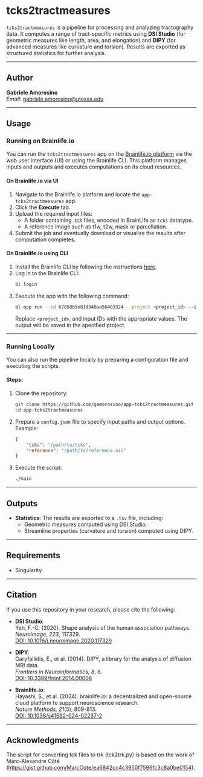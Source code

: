 
# tcks2tractmeasures

`tcks2tractmeasures` is a pipeline for processing and analyzing tractography data. It computes a range of tract-specific metrics using **DSI Studio** (for geometric measures like length, area, and elongation) and **DIPY** (for advanced measures like curvature and torsion). Results are exported as structured statistics for further analysis.

---

## Author

**Gabriele Amorosino**  
*Email*: gabriele.amorosino@utexas.edu  

---

## Usage

### Running on Brainlife.io

You can run the `tcks2tractmeasures` app on the [Brainlife.io platform](https://brainlife.io) via the web user interface (UI) or using the Brainlife CLI. This platform manages inputs and outputs and executes computations on its cloud resources.

#### On Brainlife.io via UI

1. Navigate to the Brainlife.io platform and locate the `app-tcks2tractmeasures` app.
2. Click the **Execute** tab.
3. Upload the required input files:
   - A folder containing _.tck_ files, encoded in BrainLife as `tcks` datatype.
   - A reference image such as t1w, t2w, mask or parcellation.
4. Submit the job and eventually download or visualize the results after computation completes.

#### On Brainlife.io using CLI

1. Install the Brainlife CLI by following the instructions [here](https://brainlife.io/docs/cli/install/).
2. Log in to the Brainlife CLI:
   ```bash
   bl login
   ```
3. Execute the app with the following command:
   ```bash
   bl app run --id 67858b5e81d348aa56483324 --project <project_id> --input tcks:<tcks_id> --input reference:<reference_id>
   ```
   Replace `<project_id>`, and input IDs with the appropriate values. The output will be saved in the specified project.

---

### Running Locally

You can also run the pipeline locally by preparing a configuration file and executing the scripts.

#### Steps:

1. Clone the repository:
   ```bash
   git clone https://github.com/gamorosino/app-tcks2tractmeasures.git
   cd app-tcks2tractmeasures
   ```

2. Prepare a `config.json` file to specify input paths and output options. Example:
   ```json
   {
       "tcks": "/path/to/tcks",
       "reference": "/path/to/reference.nii"
   }
   ```

3. Execute the script:
   ```bash
   ./main
   ```

---

## Outputs

- **Statistics**: The results are exported to a `.tsv` file, including:
  - Geometric measures computed using DSI Studio.
  - Streamline properties (curvature and torsion) computed using DIPY.

---

## Requirements

- Singularity

---

## Citation

If you use this repository in your research, please cite the following:

- **DSI Studio**:  
  Yeh, F.-C. (2020). Shape analysis of the human association pathways.  
  *Neuroimage, 223*, 117329.  
  [DOI: 10.1016/j.neuroimage.2020.117329](https://doi.org/10.1016/j.neuroimage.2020.117329)

- **DIPY**:  
  Garyfallidis, E., et al. (2014). DIPY, a library for the analysis of diffusion MRI data.  
  *Frontiers in Neuroinformatics, 8*, 8.  
  [DOI: 10.3389/fninf.2014.00008](https://doi.org/10.3389/fninf.2014.00008)

- **Brainlife.io**:  
  Hayashi, S., et al. (2024). brainlife.io: a decentralized and open-source cloud platform to support neuroscience research.  
  *Nature Methods, 21*(5), 809-813.  
  [DOI: 10.1038/s41592-024-02237-2](https://doi.org/10.1038/s41592-024-02237-2)

---

## Acknowledgments
The script for converting tck files to trk (tck2trk.py) is based on the work of Marc-Alexandre Côté (https://gist.github.com/MarcCote/ea6842cc4c3950f7596fc3c8a0be0154).
